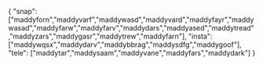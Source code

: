{
  "snap":  ["maddyforn","maddyvarf","maddywasd","maddyvard","maddyfayr","maddywasad","maddyfarw","maddyfarv","maddydars","maddyased","maddytread","maddyzars","maddygasr","maddytrew","maddyfarn"],
  "insta": ["maddywqsx","maddydarv","maddybbrag","maddysdfg","maddygoof"],
  "tele":  ["maddytar","maddysaam","maddyvane","maddyfars","maddydark"]
}
